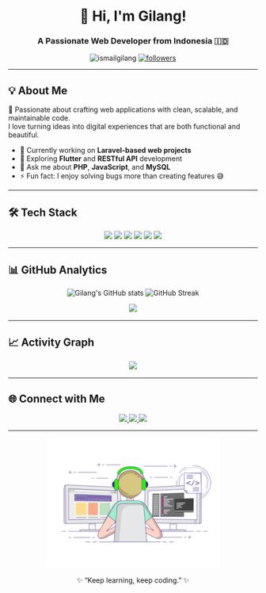 <!-- HEADER -->
<h1 align="center">👋 Hi, I'm Gilang!</h1>
<h3 align="center">A Passionate Web Developer from Indonesia 🇮🇩</h3>

<p align="center">
  <img src="https://komarev.com/ghpvc/?username=ismailgilang&label=Profile%20views&color=0e75b6&style=flat" alt="ismailgilang" />
  <a href="https://github.com/ismailgilang?tab=followers">
    <img src="https://img.shields.io/github/followers/ismailgilang?label=Followers&style=social" alt="followers"/>
  </a>
</p>

---

<!-- ABOUT ME -->
## 💡 About Me  
🚀 Passionate about crafting web applications with clean, scalable, and maintainable code.  
I love turning ideas into digital experiences that are both functional and beautiful.  

- 🔭 Currently working on **Laravel-based web projects**  
- 🌱 Exploring **Flutter** and **RESTful API** development  
- 💬 Ask me about **PHP**, **JavaScript**, and **MySQL**  
- ⚡ Fun fact: I enjoy solving bugs more than creating features 😅  

---

<!-- TECH STACK -->
## 🛠️ Tech Stack  

<p align="center">
  <img src="https://img.shields.io/badge/Laravel-FF2D20?style=for-the-badge&logo=laravel&logoColor=white"/>
  <img src="https://img.shields.io/badge/PHP-777BB4?style=for-the-badge&logo=php&logoColor=white"/>
  <img src="https://img.shields.io/badge/JavaScript-F7DF1E?style=for-the-badge&logo=javascript&logoColor=black"/>
  <img src="https://img.shields.io/badge/MySQL-005C84?style=for-the-badge&logo=mysql&logoColor=white"/>
  <img src="https://img.shields.io/badge/HTML5-E34F26?style=for-the-badge&logo=html5&logoColor=white"/>
  <img src="https://img.shields.io/badge/CSS3-1572B6?style=for-the-badge&logo=css3&logoColor=white"/>
</p>

---

<!-- STATS SECTION -->
## 📊 GitHub Analytics  

<p align="center">
  <img width="50%" src="https://github-readme-stats.vercel.app/api?username=ismailgilang&show_icons=true&theme=tokyonight&hide_border=true" alt="Gilang's GitHub stats" />
  <img width="50%" src="https://github-readme-streak-stats.herokuapp.com/?user=ismailgilang&theme=tokyonight&hide_border=true" alt="GitHub Streak" />
</p>

<p align="center">
  <img width="50%" src="https://github-readme-stats.vercel.app/api/top-langs/?username=ismailgilang&layout=compact&theme=tokyonight&hide_border=true" />
</p>

---

<!-- ACTIVITY GRAPH -->
## 📈 Activity Graph  
<p align="center">
  <img src="https://github-readme-activity-graph.vercel.app/graph?username=ismailgilang&theme=react-dark&hide_border=true&area=true" width="95%"/>
</p>

---

<!-- CONTACT -->
## 🌐 Connect with Me  
<p align="center">
  <a href="https://linkedin.com/in/ismailgilang" target="_blank">
    <img src="https://img.shields.io/badge/LinkedIn-0077B5?style=for-the-badge&logo=linkedin&logoColor=white"/>
  </a>
  <a href="mailto:ismailgilang@example.com">
    <img src="https://img.shields.io/badge/Gmail-D14836?style=for-the-badge&logo=gmail&logoColor=white"/>
  </a>
  <a href="https://github.com/ismailgilang">
    <img src="https://img.shields.io/badge/GitHub-181717?style=for-the-badge&logo=github&logoColor=white"/>
  </a>
</p>

---

<!-- FOOTER -->
<p align="center">
  <img src="https://raw.githubusercontent.com/devSouvik/devSouvik/master/gif3.gif" width="350" alt="Coding gif"/>
</p>

<p align="center">✨ “Keep learning, keep coding.” ✨</p>
